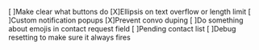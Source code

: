 [ ]Make clear what buttons do
[X]Ellipsis on text overflow or length limit
[ ]Custom notification popups
[X]Prevent convo duping
[ ]Do something about emojis in contact request field
[ ]Pending contact list
[ ]Debug resetting to make sure it always fires

